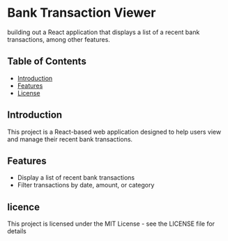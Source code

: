 # Bank Transaction Viewer

building out a React application that displays a list of a recent bank transactions, among other features.

## Table of Contents

- [Introduction](#introduction)
- [Features](#features)
- [License](#license)

## Introduction

This project is a React-based web application designed to help users view and manage their recent bank transactions. 

## Features

- Display a list of recent bank transactions
- Filter transactions by date, amount, or category
  

## licence

This project is licensed under the MIT License - see the LICENSE file for details


